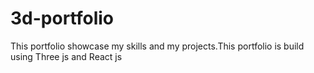 # 3d-portfolio
This portfolio showcase my skills and my projects.This portfolio is build using Three js and React js
